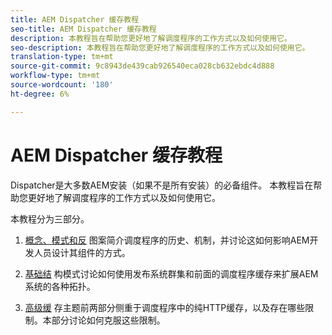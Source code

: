```yaml
---
title: AEM Dispatcher 缓存教程
seo-title: AEM Dispatcher 缓存教程
description: 本教程旨在帮助您更好地了解调度程序的工作方式以及如何使用它。
seo-description: 本教程旨在帮助您更好地了解调度程序的工作方式以及如何使用它。
translation-type: tm+mt
source-git-commit: 9c8943de439cab926540eca028cb632ebdc4d888
workflow-type: tm+mt
source-wordcount: '180'
ht-degree: 6%

---
```



# AEM Dispatcher 缓存教程

Dispatcher是大多数AEM安装（如果不是所有安装）的必备组件。 本教程旨在帮助您更好地了解调度程序的工作方式以及如何使用它。

本教程分为三部分。

1. [概念、模式和反](chapter-1.md)
图案简介调度程序的历史、机制，并讨论这如何影响AEM开发人员设计其组件的方式。

1. [基础结](chapter-2.md)
构模式讨论如何使用发布系统群集和前面的调度程序缓存来扩展AEM系统的各种拓扑。

1. [高级缓](chapter-3.md)
存主题前两部分侧重于调度程序中的纯HTTP缓存，以及存在哪些限制。本部分讨论如何克服这些限制。
